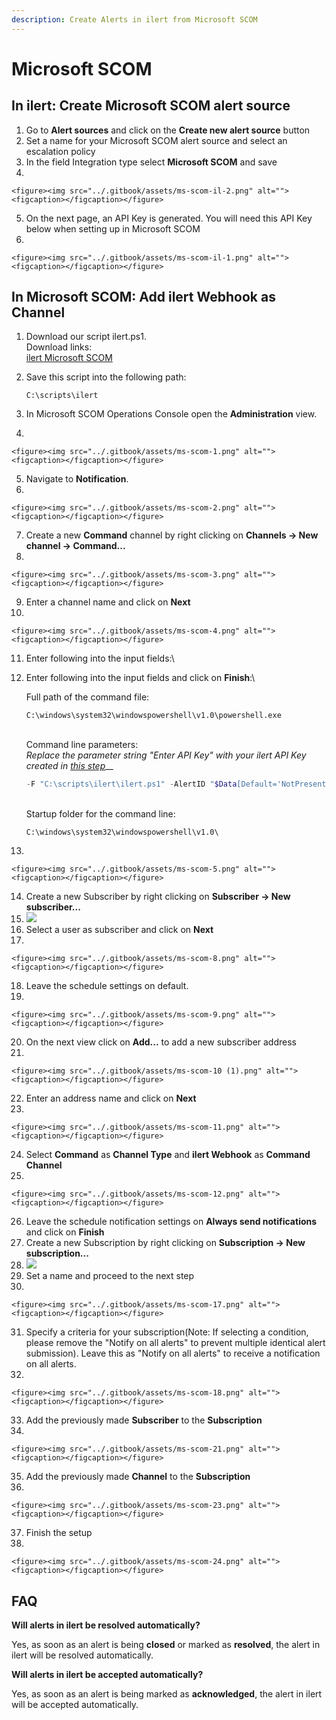 ```yaml
---
description: Create Alerts in ilert from Microsoft SCOM
---
```


# Microsoft SCOM

## In ilert: Create Microsoft SCOM alert source

1. Go to **Alert sources** and click on the **Create new alert source** button
2. Set a name for your Microsoft SCOM alert source and select an escalation policy
3. In the field Integration type select **Microsoft SCOM** and save
4.

    <figure><img src="../.gitbook/assets/ms-scom-il-2.png" alt=""><figcaption></figcaption></figure>
5. On the next page, an API Key is generated. You will need this API Key below when setting up in Microsoft SCOM
6.

    <figure><img src="../.gitbook/assets/ms-scom-il-1.png" alt=""><figcaption></figcaption></figure>

## In Microsoft SCOM: Add ilert Webhook as Channel

1. Download our script ilert.ps1.\
   Download links:\
   [ilert Microsoft SCOM](https://github.com/iLert/ilert-ms-scom)
2.  Save this script into the following path:

    ```
    C:\scripts\ilert
    ```
3. In Microsoft SCOM Operations Console open the **Administration** view.
4.

    <figure><img src="../.gitbook/assets/ms-scom-1.png" alt=""><figcaption></figcaption></figure>
5. Navigate to **Notification**.
6.

    <figure><img src="../.gitbook/assets/ms-scom-2.png" alt=""><figcaption></figcaption></figure>
7. Create a new **Command** channel by right clicking on **Channels -> New channel -> Command...**
8.

    <figure><img src="../.gitbook/assets/ms-scom-3.png" alt=""><figcaption></figcaption></figure>
9. Enter a channel name and click on **Next**
10.

    <figure><img src="../.gitbook/assets/ms-scom-4.png" alt=""><figcaption></figcaption></figure>
11. Enter following into the input fields:\\
12. Enter following into the input fields and click on **Finish**:\\

    Full path of the command file:

    ```
    C:\windows\system32\windowspowershell\v1.0\powershell.exe
    ```

    \
    Command line parameters:\
    _Replace the parameter string "Enter API Key" with your ilert API Key created in_ [_this step_](ms-scom.md#in-ilert-create-microsoft-scom-alert-source)\_\_

    ```powershell
    -F "C:\scripts\ilert\ilert.ps1" -AlertID "$Data[Default='NotPresent']/Context/DataItem/AlertId$" -AlertSourceKey "Enter API Key"
    ```

    \
    Startup folder for the command line:

    ```
    C:\windows\system32\windowspowershell\v1.0\
    ```
13.

    <figure><img src="../.gitbook/assets/ms-scom-5.png" alt=""><figcaption></figcaption></figure>
14. Create a new Subscriber by right clicking on **Subscriber -> New subscriber...**
15. ![](<../.gitbook/assets/image (1).png>)
16. Select a user as subscriber and click on **Next**
17.

    <figure><img src="../.gitbook/assets/ms-scom-8.png" alt=""><figcaption></figcaption></figure>
18. Leave the schedule settings on default.
19.

    <figure><img src="../.gitbook/assets/ms-scom-9.png" alt=""><figcaption></figcaption></figure>
20. On the next view click on **Add...** to add a new subscriber address
21.

    <figure><img src="../.gitbook/assets/ms-scom-10 (1).png" alt=""><figcaption></figcaption></figure>
22. Enter an address name and click on **Next**
23.

    <figure><img src="../.gitbook/assets/ms-scom-11.png" alt=""><figcaption></figcaption></figure>
24. Select **Command** as **Channel Type** and **ilert Webhook** as **Command Channel**
25.

    <figure><img src="../.gitbook/assets/ms-scom-12.png" alt=""><figcaption></figcaption></figure>
26. Leave the schedule notification settings on **Always send notifications** and click on **Finish**
27. Create a new Subscription by right clicking on **Subscription -> New subscription...**
28. ![](<../.gitbook/assets/image (2).png>)
29. Set a name and proceed to the next step
30.

    <figure><img src="../.gitbook/assets/ms-scom-17.png" alt=""><figcaption></figcaption></figure>
31. Specify a criteria for your subscription(Note: If selecting a condition, please remove the "Notify on all alerts" to prevent multiple identical alert submission). Leave this as "Notify on all alerts" to receive a notification on all alerts.
32.

    <figure><img src="../.gitbook/assets/ms-scom-18.png" alt=""><figcaption></figcaption></figure>
33. Add the previously made **Subscriber** to the **Subscription**
34.

    <figure><img src="../.gitbook/assets/ms-scom-21.png" alt=""><figcaption></figcaption></figure>
35. Add the previously made **Channel** to the **Subscription**
36.

    <figure><img src="../.gitbook/assets/ms-scom-23.png" alt=""><figcaption></figcaption></figure>
37. Finish the setup
38.

    <figure><img src="../.gitbook/assets/ms-scom-24.png" alt=""><figcaption></figcaption></figure>

## FAQ

**Will alerts in ilert be resolved automatically?**

Yes, as soon as an alert is being **closed** or marked as **resolved**, the alert in ilert will be resolved automatically.

**Will alerts in ilert be accepted automatically?**

Yes, as soon as an alert is being marked as **acknowledged**, the alert in ilert will be accepted automatically.
